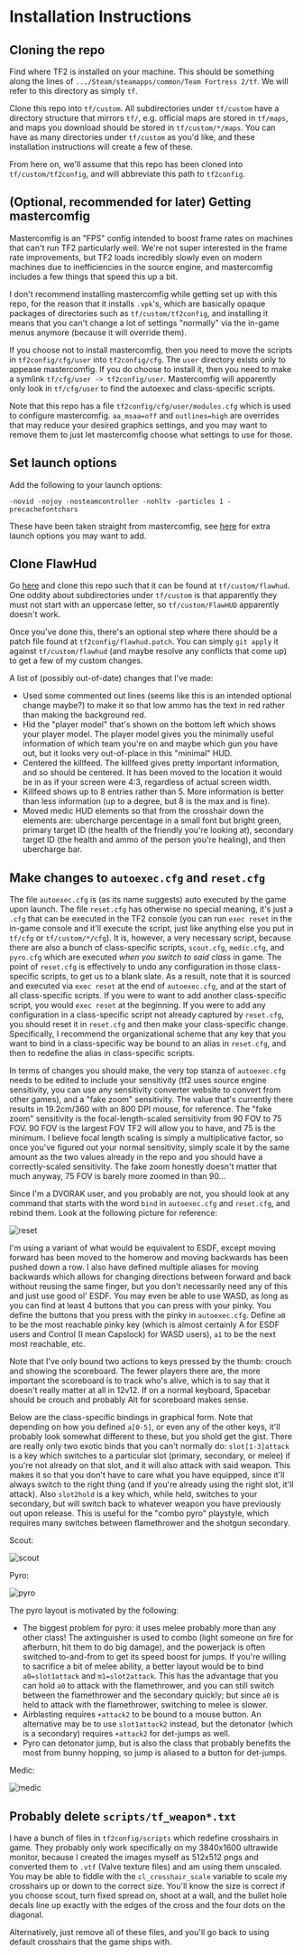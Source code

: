 # Installation Instructions

## Cloning the repo

Find where TF2 is installed on your machine. This should be something along the lines of
`.../Steam/steamapps/common/Team Fortress 2/tf`. We will refer to this directory as simply `tf`.

Clone this repo into `tf/custom`. All subdirectories under `tf/custom` have a directory structure that
mirrors `tf/`, e.g. official maps are stored in `tf/maps`, and maps you download should be stored in
`tf/custom/*/maps`. You can have as many directories under `tf/custom` as you'd like, and these
installation instructions will create a few of these.

From here on, we'll assume that this repo has been cloned into `tf/custom/tf2config`, and will
abbreviate this path to `tf2config`.

## (Optional, recommended for later) Getting mastercomfig

Mastercomfig is an "FPS" config intended to boost frame rates on machines that can't run TF2
particularly well. We're not super interested in the frame rate improvements, but TF2 loads
incredibly slowly even on modern machines due to inefficiencies in the source engine, and
mastercomfig includes a few things that speed this up a bit.

I don't recommend installing mastercomfig while getting set up with this repo, for the reason that
it installs `.vpk`'s, which are basically opaque packages of directories such as
`tf/custom/tf2config`, and installing it means that you can't change a lot of settings "normally"
via the in-game menus anymore (because it will override them).

If you choose not to install mastercomfig, then you need to move the scripts in
`tf2config/cfg/user` into `tf2config/cfg`. The `user` directory exists only to
appease mastercomfig. If you do choose to install it, then you need to make a symlink
`tf/cfg/user -> tf2config/user`. Mastercomfig will apparently only look in `tf/cfg/user` to find the
autoexec and class-specific scripts.

Note that this repo has a file `tf2config/cfg/user/modules.cfg` which is used to configure
mastercomfig. `aa_msaa=off` and `outlines=high` are overrides that may reduce your desired graphics
settings, and you may want to remove them to just let mastercomfig choose what settings to use for
those.

## Set launch options

Add the following to your launch options:

```
-novid -nojoy -nosteamcontroller -nohltv -particles 1 -precachefontchars
```

These have been taken straight from mastercomfig, see
[here](https://docs.mastercomfig.com/en/latest/customization/launch_options/) for extra launch
options you may want to add.

## Clone FlawHud

Go [here](https://github.com/CriticalFlaw/FlawHUD) and clone this repo such that it can be found at
`tf/custom/flawhud`. One oddity about subdirectories under `tf/custom` is that apparently they must
not start with an uppercase letter, so `tf/custom/FlawHUD` apparently doesn't work.

Once you've done this, there's an optional step where there should be a patch file found at
`tf2config/flawhud.patch`. You can simply `git apply` it against `tf/custom/flawhud` (and maybe
resolve any conflicts that come up) to get a few of my custom changes. 

A list of (possibly out-of-date) changes that I've made:

- Used some commented out lines (seems like this is an intended optional change maybe?) to make it
  so that low ammo has the text in red rather than making the background red.
- Hid the "player model" that's shown on the bottom left which shows your player model. The player
  model gives you the minimally useful information of which team you're on and maybe which gun you
  have out, but it looks very out-of-place in this "minimal" HUD.
- Centered the killfeed. The killfeed gives pretty important information, and so should be centered.
  It has been moved to the location it would be in as if your screen were 4:3, regardless of actual
  screen width.
- Killfeed shows up to 8 entries rather than 5. More information is better than less information (up
  to a degree, but 8 is the max and is fine).
- Moved medic HUD elements so that from the crosshair down the elements are: ubercharge percentage
  in a small font but bright green, primary target ID (the health of the friendly you're looking
  at), secondary target ID (the health and ammo of the person you're healing), and then ubercharge
  bar.

## Make changes to `autoexec.cfg` and `reset.cfg`

The file `autoexec.cfg` is (as its name suggests) auto executed by the game upon launch. The file
`reset.cfg` has otherwise no special meaning, it's just a `.cfg` that can be executed in the TF2
console (you can run `exec reset` in the in-game console and it'll execute the script, just like
anything else you put in `tf/cfg` or `tf/custom/*/cfg`). It is, however, a very necessary script,
because there are also a bunch of class-specific scripts, `scout.cfg`, `medic.cfg`, and `pyro.cfg`
which are executed *when you switch to said class* in game. The point of `reset.cfg` is effectively
to undo any configuration in those class-specific scripts, to get us to a blank slate. As a result,
note that it is sourced and executed via `exec reset` at the end of `autoexec.cfg`, and at the start
of all class-specific scripts. If you were to want to add another class-specific script, you would
`exec reset` at the beginning. If you were to add any configuration in a class-specific script not
already captured by `reset.cfg`, you should reset it in `reset.cfg` and then make your
class-specific change. Specifically, I recommend the organizational scheme that any key that you
want to bind in a class-specific way be bound to an alias in `reset.cfg`, and then to redefine the
alias in class-specific scripts.

In terms of changes you should make, the very top stanza of `autoexec.cfg` needs to be edited to
include your sensitivity (tf2 uses source engine sensitivity, you can use any sensitivity converter
website to convert from other games), and a "fake zoom" sensitivity. The value that's currently
there results in 19.2cm/360 with an 800 DPI mouse, for reference. The "fake zoom" sensitivity is the
focal-length-scaled sensitivity from 90 FOV to 75 FOV. 90 FOV is the largest FOV TF2 will allow you
to have, and 75 is the minimum. I believe focal length scaling is simply a multiplicative factor, so
once you've figured out your normal sensitivity, simply scale it by the same amount as the two
values already in the repo and you should have a correctly-scaled sensitivity. The fake zoom
honestly doesn't matter that much anyway, 75 FOV is barely more zoomed in than 90...

Since I'm a DVORAK user, and you probably are not, you should look at any command that starts with
the word `bind` in `autoexec.cfg` and `reset.cfg`, and rebind them. Look at the following picture
for reference:

![reset](img/reset.png)

I'm using a variant of what would be equivalent to ESDF, except moving forward has been moved to the
homerow and moving backwards has been pushed down a row. I also have defined multiple aliases for
moving backwards which allows for changing directions between forward and back without reusing the
same finger, but you don't necessarily need any of this and just use good ol' ESDF. You may even be
able to use WASD, as long as you can find at least 4 buttons that you can press with your pinky. You
define the buttons that you press with the pinky in `autoexec.cfg`. Define `a0` to be the most
reachable pinky key (which is almost certainly A for ESDF users and Control (I mean Capslock) for
WASD users), `a1` to be the next most reachable, etc.

Note that I've only bound two actions to keys pressed by the thumb: crouch and showing the
scoreboard. The fewer players there are, the more important the scoreboard is to track who's alive,
which is to say that it doesn't really matter at all in 12v12. If on a normal keyboard, Spacebar
should be crouch and probably Alt for scoreboard makes sense.

Below are the class-specific bindings in graphical form.
Note that depending on how you defined `a[0-5]`, or even any of the other keys, it'll probably look
somewhat different to these, but you shold get the gist. There are really only two exotic binds that
you can't normally do: `slot[1-3]attack` is a key which switches to a particular slot (primary,
secondary, or melee) if you're not already on that slot, and it will also attack with said weapon.
This makes it so that you don't have to care what you have equipped, since it'll always switch to
the right thing (and if you're already using the right slot, it'll attack). Also `slot2hold` is a
key which, while held, switches to your secondary, but will switch back to whatever weapon you have
previously out upon release. This is useful for the "combo pyro" playstyle, which requires many
switches between flamethrower and the shotgun secondary.

Scout:

![scout](img/scout.png)

Pyro:

![pyro](img/pyro.png)

The pyro layout is motivated by the following:

- The biggest problem for pyro: it uses melee probably more than any other class! The axtinguisher
  is used to combo (light someone on fire for afterburn, hit them to do big damage), and the
  powerjack is often switched to-and-from to get its speed boost for jumps. If you're willing to
  sacrifice a bit of melee ability, a better layout would be to bind `a0=slot1attack` and
  `m1=slot2attack`. This has the advantage that you can hold `a0` to attack with the flamethrower,
  and you can still switch between the flamethrower and the secondary quickly; but since `a0` is
  held to attack with the flamethrower, switching to melee is slower.
- Airblasting requires `+attack2` to be bound to a mouse button. An alternative may be to use
  `slot1attack2` instead, but the detonator (which is a secondary) requires `+attack2` for det-jumps
  as well.
- Pyro can detonator jump, but is also the class that probably benefits the most from bunny hopping,
  so jump is aliased to a button for det-jumps.

Medic:

![medic](img/medic.png)


## Probably delete `scripts/tf_weapon*.txt`

I have a bunch of files in `tf2config/scripts` which redefine crosshairs in game. They probably only
work specifically on my 3840x1600 ultrawide monitor, because I created the images myself as 512x512
pngs and converted them to `.vtf` (Valve texture files) and am using them unscaled. You may be able
to fiddle with the `cl_crosshair_scale` variable to scale my crosshairs up or down to the correct
size. You'll know the size is correct if you choose scout, turn fixed spread on, shoot at a wall,
and the bullet hole decals line up exactly with the edges of the cross and the four dots on the
diagonal.

Alternatively, just remove all of these files, and you'll go back to using default crosshairs that
the game ships with.
